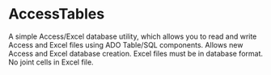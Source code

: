 # AccessTables
A simple Access/Excel database utility, which allows you to read and write Access and Excel files using ADO Table/SQL components. Allows new Access and Excel database creation. Excel files must be in database format. No joint cells in Excel file.
